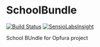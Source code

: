 # SchoolBundle

[![Build Status](https://travis-ci.org/Opfura/SchoolBundle.svg?branch=master)](https://travis-ci.org/Opfura/SchoolBundle)
[![SensioLabsInsight](https://insight.sensiolabs.com/projects/bf6efba4-b5a9-4c0e-a732-5c405f7c77ff/mini.png)](https://insight.sensiolabs.com/projects/bf6efba4-b5a9-4c0e-a732-5c405f7c77ff)

School BUndle for Opfura project
